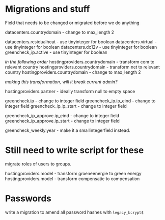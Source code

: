 # Migrations and stuff

Field that needs to be changed or migrated before we do anything

datacenters.countrydomain - change to max_length 2

datacenters.residualheat - use tinyinteger for boolean
datacenters.virtual - use tinyinteger for boolean
datacenters.dc12v - use tinyinteger for boolean
greencheck_ip.active - use tinyinteger for boolean

*in the following order*
hostingproviders.countrydomain - transform com to relevant country
hostingproviders.countrydomain - transform net to relevant country
hostingproviders.countrydomain - change to max_length 2


*making this transformation, will it break current admin?*

hostingproviders.partner - ideally transform null to empty space

greencheck.ip - change to integer field
greencheck_ip.ip_eind - change to integer field 
greencheck_ip.ip_start - change to integer field

greencheck_ip_approve.ip_eind - change to integer field 
greencheck_ip_approve.ip_start - change to integer field

greencheck_weekly.year - make it a smallintegerfield instead. 


# Still need to write script for these

migrate roles of users to groups.

hostingproviders.model - transform groeneenergie to green energy
hostingproviders.model - transform compensatie to compensation

# Passwords

write a migration to amend all password hashes with `legacy_bcrypt$`
